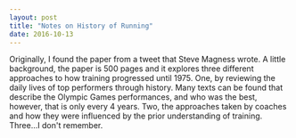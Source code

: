 ```yaml
---
layout: post
title: "Notes on History of Running"
date: 2016-10-13
---
```

<p>
Originally, I found the paper from a tweet that Steve Magness wrote. A little background, the paper is 500 pages and it explores three different approaches to how training progressed until 1975. One, by reviewing the daily lives of top performers through history. Many texts can be found that describe the Olympic Games performances, and who was the best, however, that is only every 4 years. Two, the approaches taken by coaches and how they were influenced by the prior understanding of training. Three...I don't remember.
</p>
